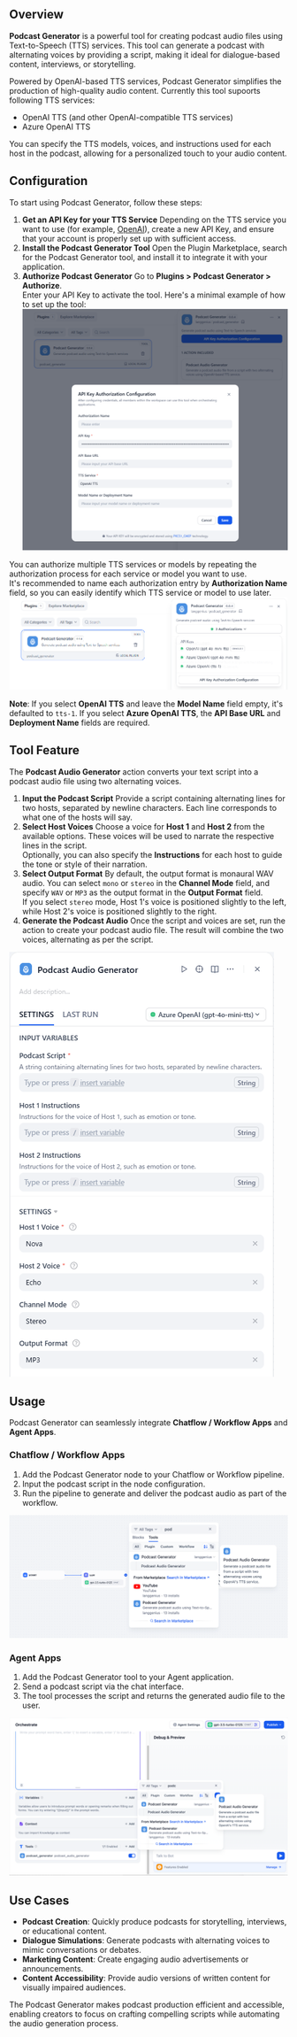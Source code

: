 ## Overview

**Podcast Generator** is a powerful tool for creating podcast audio files using Text-to-Speech (TTS) services. This tool can generate a podcast with alternating voices by providing a script, making it ideal for dialogue-based content, interviews, or storytelling.

Powered by OpenAI-based TTS services, Podcast Generator simplifies the production of high-quality audio content. Currently this tool supoorts following TTS services:

- OpenAI TTS (and other OpenAI-compatible TTS services)
- Azure OpenAI TTS

You can specify the TTS models, voices, and instructions used for each host in the podcast, allowing for a personalized touch to your audio content.

## Configuration

To start using Podcast Generator, follow these steps:

1. **Get an API Key for your TTS Service**
   Depending on the TTS service you want to use (for example, [OpenAI](https://platform.openai.com/)), create a new API Key, and ensure that your account is properly set up with sufficient access.
2. **Install the Podcast Generator Tool**
   Open the Plugin Marketplace, search for the Podcast Generator tool, and install it to integrate it with your application.
3. **Authorize Podcast Generator**
   Go to **Plugins > Podcast Generator > Authorize**.  
   Enter your API Key to activate the tool. Here's a minimal example of how to set up the tool:  
   ![](./_assets/podcast_generator-01.png)

You can authorize multiple TTS services or models by repeating the authorization process for each service or model you want to use.  
It's recommended to name each authorization entry by **Authorization Name** field, so you can easily identify which TTS service or model to use later.  
![](./_assets/podcast_generator-05.png)

**Note**: If you select **OpenAI TTS** and leave the **Model Name** field empty, it's defaulted to `tts-1`. If you select **Azure OpenAI TTS**, the **API Base URL** and **Deployment Name** fields are required.

## Tool Feature

The **Podcast Audio Generator** action converts your text script into a podcast audio file using two alternating voices.

1. **Input the Podcast Script**
   Provide a script containing alternating lines for two hosts, separated by newline characters. Each line corresponds to what one of the hosts will say.
2. **Select Host Voices**
   Choose a voice for **Host 1** and **Host 2** from the available options. These voices will be used to narrate the respective lines in the script.  
   Optionally, you can also specify the **Instructions** for each host to guide the tone or style of their narration.
3. **Select Output Format**
   By default, the output format is monaural WAV audio. You can select `mono` or `stereo` in the **Channel Mode** field, and specify `WAV` or `MP3` as the output format in the **Output Format** field.  
   If you select `stereo` mode, Host 1's voice is positioned slightly to the left, while Host 2's voice is positioned slightly to the right.
4. **Generate the Podcast Audio**
   Once the script and voices are set, run the action to create your podcast audio file. The result will combine the two voices, alternating as per the script.

![](./_assets/podcast_generator-02.png)

## Usage

Podcast Generator can seamlessly integrate **Chatflow / Workflow Apps** and **Agent Apps**.

### Chatflow / Workflow Apps

1. Add the Podcast Generator node to your Chatflow or Workflow pipeline.
2. Input the podcast script in the node configuration.
3. Run the pipeline to generate and deliver the podcast audio as part of the workflow.

![](./_assets/podcast_generator-03.png)

### Agent Apps

1. Add the Podcast Generator tool to your Agent application.
2. Send a podcast script via the chat interface.
3. The tool processes the script and returns the generated audio file to the user.

![](./_assets/podcast_generator-04.png)

## Use Cases

- **Podcast Creation**: Quickly produce podcasts for storytelling, interviews, or educational content.
- **Dialogue Simulations**: Generate podcasts with alternating voices to mimic conversations or debates.
- **Marketing Content**: Create engaging audio advertisements or announcements.
- **Content Accessibility**: Provide audio versions of written content for visually impaired audiences.

The Podcast Generator makes podcast production efficient and accessible, enabling creators to focus on crafting compelling scripts while automating the audio generation process.
